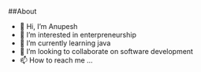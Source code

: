 ##About

- 👋 Hi, I’m Anupesh 
- 👀 I’m interested in enterpreneurship
- 🌱 I’m currently learning java
- 💞️ I’m looking to collaborate on software development
- 📫 How to reach me ...

<!---
anupesh2687/anupesh2687 is a ✨ special ✨ repository because its `README.md` (this file) appears on your GitHub profile.
You can click the Preview link to take a look at your changes.
--->
